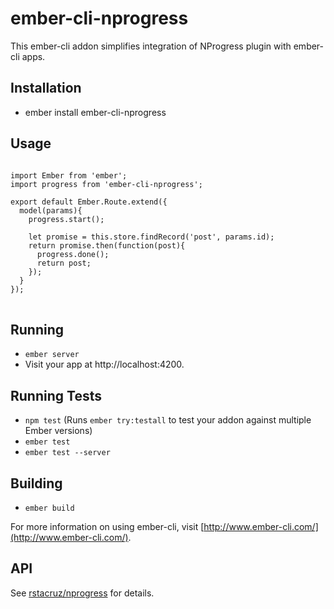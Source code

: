 # ember-cli-nprogress
This ember-cli addon simplifies integration of NProgress plugin with ember-cli apps.

## Installation
* ember install ember-cli-nprogress

## Usage
<pre>
<code>
import Ember from 'ember';
import progress from 'ember-cli-nprogress';

export default Ember.Route.extend({
  model(params){
    progress.start();

    let promise = this.store.findRecord('post', params.id);
    return promise.then(function(post){
      progress.done();
      return post;
    });
  }
});
</code>
</pre>

## Running
* `ember server`
* Visit your app at http://localhost:4200.

## Running Tests
* `npm test` (Runs `ember try:testall` to test your addon against multiple Ember versions)
* `ember test`
* `ember test --server`

## Building
* `ember build`

For more information on using ember-cli, visit [http://www.ember-cli.com/](http://www.ember-cli.com/).


## API
See [rstacruz/nprogress](https://github.com/rstacruz/nprogress) for details.
